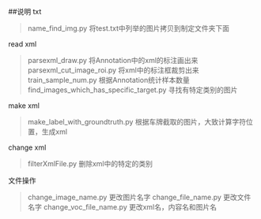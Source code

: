 ##说明
txt
>name_find_img.py 将test.txt中列举的图片拷贝到制定文件夹下面

read xml
>parsexml_draw.py 将Annotation中的xml的标注画出来
>parsexml_cut_image_roi.py 将xml中的标注框裁剪出来
>train_sample_num.py 根据Annotation统计样本数量
>find_images_which_has_specific_target.py 寻找有特定类别的图片

make xml
>make_label_with_groundtruth.py 根据车牌截取的图片，大致计算字符位置，生成xml

change xml
>filterXmlFile.py 删除xml中的特定的类别

文件操作
>change_image_name.py 更改图片名字
>change_file_name.py 更改文件名字
>change_voc_file_name.py 更改xml名，内容名和图片名